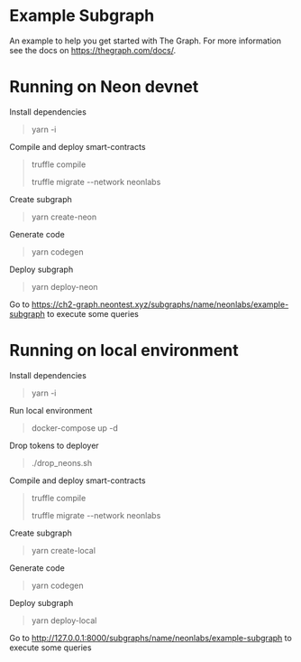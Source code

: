 # Example Subgraph

An example to help you get started with The Graph. For more information see the docs on https://thegraph.com/docs/.

# Running on Neon devnet
Install dependencies
> yarn -i

Compile and deploy smart-contracts
> truffle compile
> 
> truffle migrate --network neonlabs

Create subgraph
> yarn create-neon

Generate code
> yarn codegen

Deploy subgraph
> yarn deploy-neon

Go to https://ch2-graph.neontest.xyz/subgraphs/name/neonlabs/example-subgraph to execute some queries

# Running on local environment

Install dependencies
> yarn -i

Run local environment
> docker-compose up -d

Drop tokens to deployer
> ./drop_neons.sh

Compile and deploy smart-contracts
> truffle compile
> 
> truffle migrate --network neonlabs

Create subgraph
> yarn create-local

Generate code
> yarn codegen

Deploy subgraph
> yarn deploy-local

Go to http://127.0.0.1:8000/subgraphs/name/neonlabs/example-subgraph to execute some queries
